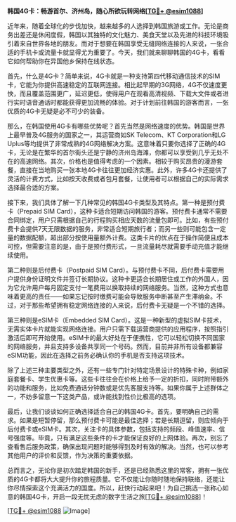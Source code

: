 **韩国4G卡：畅游首尔、济州岛，随心所欲玩转网络[[TG💪+ @esim1088](https://t.me/s/esim1088)]**

近年来，随着全球化的步伐加快，越来越多的人选择到韩国旅游或工作。无论是商务出差还是休闲度假，韩国以其独特的文化魅力、美食天堂以及先进的科技环境吸引着来自世界各地的朋友。而对于想要在韩国享受无缝网络连接的人来说，一张合适的手机卡或流量卡就显得尤为重要了。今天，我们就来聊聊韩国的4G卡，看看它如何帮助你在异国他乡保持在线状态。

首先，什么是4G卡？简单来说，4G卡就是一种支持第四代移动通信技术的SIM卡，它能为你提供高速稳定的互联网连接。相比起早期的3G网络，4G不仅速度更快，而且覆盖范围更广，延迟更低，使得用户在观看高清视频、下载大文件或者进行实时语音通话时都能获得更加流畅的体验。对于计划前往韩国的游客而言，一张优质的4G卡无疑是必不可少的装备。

那么，在韩国使用4G卡有哪些优势呢？首先当然是网络速度的优势。韩国是世界上最早普及4G服务的国家之一，其运营商如SK Telecom、KT Corporation和LG Uplus等均提供了非常成熟的4G网络解决方案。这意味着只要你选择了正确的4G卡，无论是在繁华的首尔街头还是宁静的济州岛海滩，你都可以享受到几乎无处不在的高速网络。其次，价格也是值得考虑的一个因素。相较于购买昂贵的漫游套餐，直接在当地购买一张本地4G卡往往更加经济实惠。此外，许多4G卡还提供了灵活的计费方式，比如按天收费或者包月套餐，让使用者可以根据自己的实际需求选择最合适的方案。

接下来，我们具体了解一下几种常见的韩国4G卡类型及其特点。第一种是预付费卡（Prepaid SIM Card），这种卡适合短期访问韩国的游客。预付费卡通常不需要合同绑定，用户只需根据自己的行程购买相应天数的流量包即可。比如，有些预付费卡会提供7天无限数据的服务，非常适合短期旅行者；而另一些则可能包含一定量的数据配额，超出部分按使用量额外计费。这类卡片的优点在于操作简便且成本可控，但需要注意的是，由于是预付费形式，一旦流量耗尽就需要手动充值才能继续使用。

第二种则是后付费卡（Postpaid SIM Card）。与预付费卡不同，后付费卡需要用户提供身份证明文件并签订长期协议。这种卡更适合长期居住或工作的外国人，因为它允许用户每月固定支付一笔费用以换取持续的网络服务。当然，这种方式也意味着更高的责任——如果忘记按时缴费可能会导致服务中断甚至产生滞纳金。不过，对于那些希望拥有稳定网络连接的人来说，后付费卡无疑是一个不错的选择。

第三种则是eSIM卡（Embedded SIM Card）。这是一种新型的虚拟SIM卡技术，无需实体卡片就能实现网络连接。用户只需下载运营商提供的应用程序，按照指引激活后即可开始使用。eSIM卡的最大好处在于便携性，它可以轻松切换不同国家的网络服务，并且支持多设备共享同一个号码。然而，目前并非所有设备都兼容eSIM功能，因此在选择之前务必确认你的手机是否支持这项技术。

除了上述三种主要类型之外，还有一些专门针对特定场景设计的特殊卡种，例如家庭套餐卡、学生优惠卡等。这些卡往往会在价格上给予一定的折扣，同时附带额外的功能和服务，比如免费通话分钟数或是优先客服支持等。如果你属于上述群体之一，不妨多留意一下这类产品，或许能找到性价比极高的选项。

最后，让我们谈谈如何正确选择适合自己的韩国4G卡。首先，要明确自己的需求。如果是短暂停留，那么预付费卡可能是最佳选择；若是长期逗留，则应倾向于后付费卡或eSIM卡。其次，关注卡的具体参数，包括支持的频段、峰值速率、信号强度等。毕竟，只有满足这些条件的卡才能保证良好的上网体验。再次，别忘了查看售后服务政策，确保出现问题时能够得到及时有效的解决。当然，也可以参考其他用户的评价和反馈，作为决策的重要依据。

总而言之，无论你是初次踏足韩国的新手，还是已经熟悉这里的常客，拥有一张优质的4G卡都将大大提升你的旅程质量。它不仅能让你随时随地保持联络，还能让你尽情探索这个充满活力的国度。所以，赶快行动起来吧！为自己挑选一张称心如意的韩国4G卡，开启一段无忧无虑的数字生活之旅[[TG💪+ @esim1088](https://t.me/s/esim1088)]！

[[TG💪+ @esim1088](https://t.me/s/esim1088) ![Image](https://i.postimg.cc/4NQfJmqS/Snipaste-2025-05-13-00-14-12.png)]